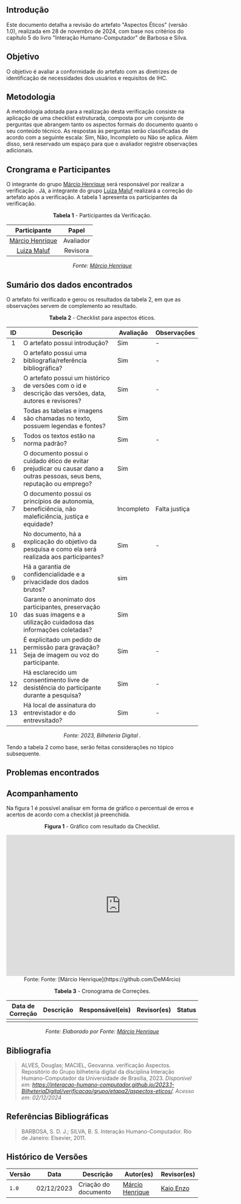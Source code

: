 ## Introdução

Este documento detalha a revisão do artefato "Aspectos Éticos" (versão 1.0), realizada em 28 de novembro de 2024, com base nos critérios do capítulo 5 do livro "Interação Humano-Computador" de Barbosa e Silva.

## Objetivo

O objetivo é avaliar a conformidade do artefato com as diretrizes de identificação de necessidades dos usuários e requisitos de IHC.

## Metodologia

A metodologia adotada para a realização desta verificação consiste na aplicação de uma checklist estruturada, composta por um conjunto de perguntas que abrangem tanto os aspectos formais do documento quanto o seu conteúdo técnico. As respostas às perguntas serão classificadas de acordo com a seguinte escala: Sim, Não, Incompleto ou Não se aplica. Além disso, será reservado um espaço para que o avaliador registre observações adicionais.

## Crongrama e Participantes

O integrante do grupo [Márcio Henrique](https://github.com/DeM4rcio) será responsável por realizar a verificação . Já, a integrante do grupo [Luiza Maluf](https://github.com/LuizaMaluf) realizará a correção do artefato após a verificação. A tabela 1 apresenta os participantes da verificação.

<center>

**Tabela 1** - Participantes da Verificação.

|                  Participante                  |   Papel   |
| :--------------------------------------------: | :-------: |
| [Márcio Henrique](https://github.com/DeM4rcio) | Avaliador |
|  [Luiza Maluf](https://github.com/LuizaMaluf)   |  Revisora  |

_Fonte: [Márcio Henrique](https://github.com/DeM4rcio)_

</center>

## Sumário dos dados encontrados

O artefato foi verificado e gerou os resultados da tabela 2, em que as observações servem de complemento ao resultado.

<center>

**Tabela 2** - Checklist para aspectos éticos.

| ID  | Descrição                                                                                                                 | Avaliação  | Observações                                  |
| :-: | ------------------------------------------------------------------------------------------------------------------------- | ---------- | -------------------------------------------- |
|  1  | O artefato possui introdução?                                                                                             | Sim        | -                                            |
|  2  | O artefato possui uma bibliografia/referência bibliográfica?                                                              | Sim        | -                                            |
|  3  | O artefato possui um histórico de versões com o id e descrição das versões, data, autores e revisores?                    | Sim        | -                                            |
|  4  | Todas as tabelas e imagens são chamadas no texto, possuem legendas e fontes?                                              | Sim       |  |
|  5  | Todos os textos estão na norma padrão?                                                                                    | Sim        | -                                            |
|  6  | O documento possui o cuidado ético de evitar prejudicar ou causar dano a outras pessoas, seus bens, reputação ou emprego? | Sim       |                    |
|  7  | O documento possui os princípios de autonomia, beneficiência, não maleficiência, justiça e equidade?                      | Incompleto        | Falta justiça                                        |
|  8  | No documento, há a explicação do objetivo da pesquisa e como ela será realizada aos participantes?                        | Sim        | -                                            |
|  9  | Há a garantia de confidencialidade e a privacidade dos dados brutos?                                                      | sim|   |
| 10  | Garante o anonimato dos participantes, preservação das suas imagens e a utilização cuidadosa das informações coletadas?   | Sim |   |
| 11  | É explicitado um pedido de permissão para gravação? Seja de imagem ou voz do participante.                                | Sim        | -                                            |
| 12  | Há esclarecido um consentimento livre de desistência do participante durante a pesquisa?                                  | Sim        | -                                            |
| 13  | Há local de assinatura do entrevistador e do entrevsitado?                                                                | Sim       | -                                            |

_Fonte: 2023, Bilheteria Digital ._

</center>

Tendo a tabela 2 como base, serão feitas considerações no tópico subsequente.

## Problemas encontrados



## Acompanhamento

Na figura 1 é possível analisar em forma de gráfico o percentual de erros e acertos de acordo com a checklist já preenchida.

<center>

**Figura 1** - Gráfico com resultado da Checklist.

<iframe width="600" height="371" seamless frameborder="0" scrolling="no" src="https://docs.google.com/spreadsheets/d/e/2PACX-1vRw1ti3lBlbQuR6nND75ZsUW-36QEvh6h7dVc0zT7KwT9mj4t3ZJSCmWFi0tF4BI9KElvfaZ741ZSPe/pubchart?oid=1629004652&amp;format=interactive"></iframe>Fonte: Fonte: [Márcio Henrique](https://github.com/DeM4rcio)


**Tabela 3** - Cronograma de Correções.

| Data de Correção | Descrição                           |                Responsável(eis)                |                  Revisor(es)                   |      Status      |
| ---------------- | :---------------------------------- | :--------------------------------------------: | :--------------------------------------------: | :--------------: |
|       | |  |  |  |

_Fonte: Elaborado por Fonte: [Márcio Henrique](https://github.com/DeM4rcio)_

</center>

## Bibliografia

> ALVES, Douglas; MACIEL, Geovanna. verificação Aspectos. Repositório do Grupo bilheteria digital da disciplina Interação Humano-Computador da Universidade de Brasília, 2023. _Disponível em: <https://interacao-humano-computador.github.io/2023.1-BilheteriaDigital/verificacao/grupo/etapa2/aspectos-eticos/>. Acesso em: 02/12/2024_


## Referências Bibliográficas

> BARBOSA, S. D. J.; SILVA, B. S. Interação Humano-Computador. Rio de Janeiro: Elsevier, 2011.

## Histórico de Versões

| Versão | Data       | Descrição                 | Autor(es)                                        | Revisor(es)                                      |
| ------ | ---------- | ------------------------- | ------------------------------------------------ | ------------------------------------------------ |
| `1.0`  | 02/12/2023 | Criação do documento      | [Márcio Henrique](https://github.com/DeM4rcio)   | [Kaio Enzo](https://github.com/kaioenzo)     |
